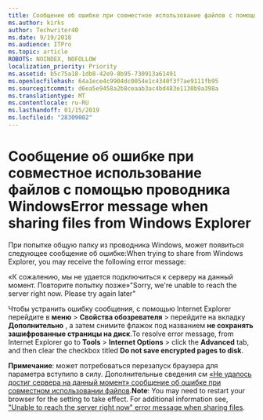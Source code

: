 ```yaml
---
title: Сообщение об ошибке при совместное использование файлов с помощью проводника Windows
ms.author: kirks
author: Techwriter40
ms.date: 9/19/2018
ms.audience: ITPro
ms.topic: article
ROBOTS: NOINDEX, NOFOLLOW
localization_priority: Priority
ms.assetid: b5c75a18-1db8-42e9-8b95-730913a61491
ms.openlocfilehash: 64a1ece4c9904dc0054e1c4340f3f7ae9111fb95
ms.sourcegitcommit: d6ea5e9458a2b8ceaab3ac4bd483e1130b9a398a
ms.translationtype: MT
ms.contentlocale: ru-RU
ms.lasthandoff: 01/15/2019
ms.locfileid: "28309002"
---
```

# <a name="error-message-when-sharing-files-from-windows-explorer"></a><span data-ttu-id="8bc71-102">Сообщение об ошибке при совместное использование файлов с помощью проводника Windows</span><span class="sxs-lookup"><span data-stu-id="8bc71-102">Error message when sharing files from Windows Explorer</span></span>

<span data-ttu-id="8bc71-103">При попытке общую папку из проводника Windows, может появиться следующее сообщение об ошибке:</span><span class="sxs-lookup"><span data-stu-id="8bc71-103">When trying to share from Windows Explorer, you may receive the following error message:</span></span>
  
<span data-ttu-id="8bc71-p101">«К сожалению, мы не удается подключиться к серверу на данный момент. Повторите попытку позже»</span><span class="sxs-lookup"><span data-stu-id="8bc71-p101">"Sorry, we're unable to reach the server right now. Please try again later"</span></span>
  
<span data-ttu-id="8bc71-106">Чтобы устранить ошибку сообщения, с помощью Internet Explorer перейдите в **меню** \> **Свойства обозревателя** \> перейдите на вкладку **Дополнительно** , а затем снимите флажок под названием **не сохранять зашифрованные страницы на диск**.</span><span class="sxs-lookup"><span data-stu-id="8bc71-106">To resolve error message, from Internet Explorer go to **Tools** \> **Internet Options** \> click the **Advanced** tab, and then clear the checkbox titled **Do not save encrypted pages to disk**.</span></span> 
  
 <span data-ttu-id="8bc71-p102">**Примечание**: может потребоваться перезапуск браузера для параметра вступило в силу. Дополнительные сведения см [«Не удалось достиг сервера на данный момент» сообщение об ошибке при совместном использовании файлов](https://go.microsoft.com/fwlink/?linkid=2022914).</span><span class="sxs-lookup"><span data-stu-id="8bc71-p102">**Note**: You may need to restart your browser for the setting to take effect. For additional information see, ["Unable to reach the server right now" error message when sharing files](https://go.microsoft.com/fwlink/?linkid=2022914).</span></span>
  

